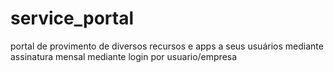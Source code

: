 # service_portal
portal de provimento de diversos recursos e apps a seus usuários mediante assinatura mensal mediante login por usuario/empresa
